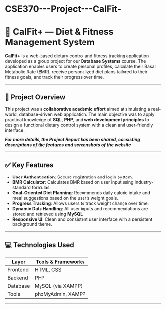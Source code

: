 # CSE370---Project---CalFit-

# 🥗 CalFit+ — Diet & Fitness Management System

**CalFit+** is a web-based dietary control and fitness tracking application developed as a group project for our **Database Systems** course. The application enables users to create personal profiles, calculate their Basal Metabolic Rate (BMR), receive personalized diet plans tailored to their fitness goals, and track their progress over time.

---

## 📌 Project Overview

This project was a **collaborative academic effort** aimed at simulating a real-world, database-driven web application. The main objective was to apply practical knowledge of **SQL**, **PHP**, and **web development principles** to design a functional dietary control system with a clean and user-friendly interface.

***For more details, the Project Report has been shared, consisting descriptions of the features and screenshots of the website***

---

## ✅ Key Features

- **User Authentication**: Secure registration and login system.
- **BMR Calculator**: Calculates BMR based on user input using industry-standard formulas.
- **Goal-Oriented Diet Planning**: Recommends daily caloric intake and meal suggestions based on the user’s weight goals.
- **Progress Tracking**: Allows users to track weight change over time.
- **Dynamic Data Handling**: All user inputs and recommendations are stored and retrieved using **MySQL**.
- **Responsive UI**: Clean and consistent user interface with a persistent background theme.

---

## 💻 Technologies Used

| Layer       | Tools & Frameworks         |
|-------------|-----------------------------|
| Frontend    | HTML, CSS                  |
| Backend     | PHP                        |
| Database    | MySQL (via XAMPP)          |
| Tools       | phpMyAdmin, XAMPP          |

---


